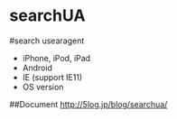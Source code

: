 searchUA
========

#search usearagent  

* iPhone, iPod, iPad
* Android
* IE (support IE11)
* OS version

##Document
http://5log.jp/blog/searchua/
